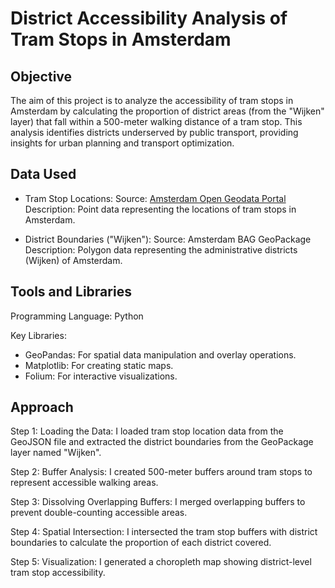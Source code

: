 # District Accessibility Analysis of Tram Stops in Amsterdam

## Objective
The aim of this project is to analyze the accessibility of tram stops in Amsterdam by calculating the proportion of district areas (from the "Wijken" layer) that fall within a 500-meter walking distance of a tram stop. This analysis identifies districts underserved by public transport, providing insights for urban planning and transport optimization.

## Data Used

- Tram Stop Locations:
Source: [Amsterdam Open Geodata Portal](https://maps.amsterdam.nl/open_geodata/geojson_lnglat.php?KAARTLAAG=TRAMMETRO_PUNTEN_2024&THEMA=trammetro)
Description: Point data representing the locations of tram stops in Amsterdam.

- District Boundaries ("Wijken"):
Source: Amsterdam BAG GeoPackage
Description: Polygon data representing the administrative districts (Wijken) of Amsterdam.

## Tools and Libraries

Programming Language: Python

Key Libraries:
- GeoPandas: For spatial data manipulation and overlay operations.
- Matplotlib: For creating static maps.
- Folium: For interactive visualizations.

## Approach

Step 1: Loading the Data: I loaded tram stop location data from the GeoJSON file and extracted the district boundaries from the GeoPackage layer named "Wijken".

Step 2: Buffer Analysis: I created 500-meter buffers around tram stops to represent accessible walking areas.

Step 3: Dissolving Overlapping Buffers: I merged overlapping buffers to prevent double-counting accessible areas.

Step 4: Spatial Intersection: I intersected the tram stop buffers with district boundaries to calculate the proportion of each district covered.

Step 5: Visualization: I generated a choropleth map showing district-level tram stop accessibility.

